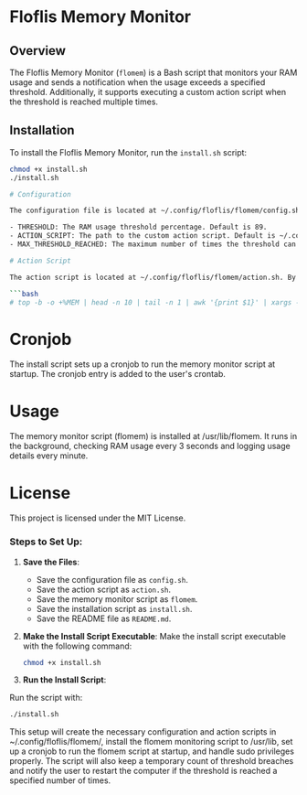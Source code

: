 # Floflis Memory Monitor

## Overview

The Floflis Memory Monitor (`flomem`) is a Bash script that monitors your RAM usage and sends a notification when the usage exceeds a specified threshold. Additionally, it supports executing a custom action script when the threshold is reached multiple times.

## Installation

To install the Floflis Memory Monitor, run the `install.sh` script:

```sh
chmod +x install.sh
./install.sh

# Configuration

The configuration file is located at ~/.config/floflis/flomem/config.sh. You can adjust the following variables:

- THRESHOLD: The RAM usage threshold percentage. Default is 89.
- ACTION_SCRIPT: The path to the custom action script. Default is ~/.config/floflis/flomem/action.sh.
- MAX_THRESHOLD_REACHED: The maximum number of times the threshold can be reached before notifying the user to restart the computer. Default is 2.

# Action Script

The action script is located at ~/.config/floflis/flomem/action.sh. By default, it contains a sample action to kill the process using the most RAM (commented out). Uncomment the following lines to enable this action:

```bash
# top -b -o +%MEM | head -n 10 | tail -n 1 | awk '{print $1}' | xargs -I {} kill -9 {}
```

# Cronjob

The install script sets up a cronjob to run the memory monitor script at startup. The cronjob entry is added to the user's crontab.

# Usage

The memory monitor script (flomem) is installed at /usr/lib/flomem. It runs in the background, checking RAM usage every 3 seconds and logging usage details every minute.

# License

This project is licensed under the MIT License.


### Steps to Set Up:

1. **Save the Files**:
   - Save the configuration file as `config.sh`.
   - Save the action script as `action.sh`.
   - Save the memory monitor script as `flomem`.
   - Save the installation script as `install.sh`.
   - Save the README file as `README.md`.

2. **Make the Install Script Executable**:
   Make the install script executable with the following command:
   ```sh
   chmod +x install.sh

3. **Run the Install Script**:

Run the script with:

```bash
./install.sh
```

This setup will create the necessary configuration and action scripts in ~/.config/floflis/flomem/, install the flomem monitoring script to /usr/lib, set up a cronjob to run the flomem script at startup, and handle sudo privileges properly. The script will also keep a temporary count of threshold breaches and notify the user to restart the computer if the threshold is reached a specified number of times.
